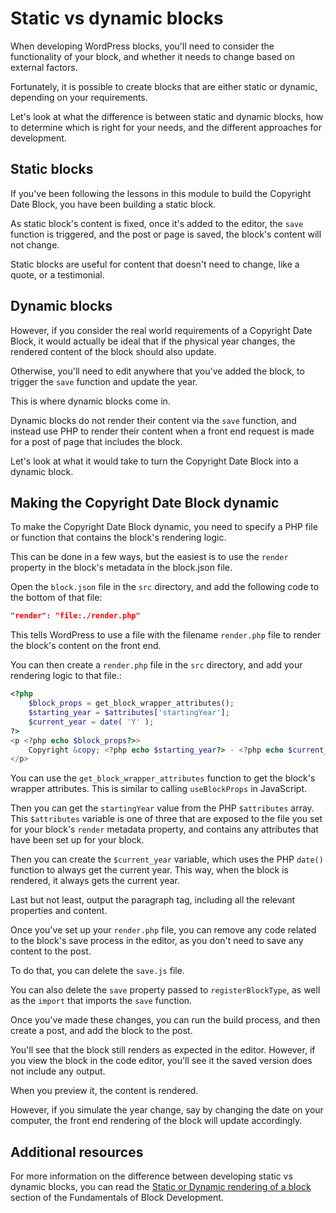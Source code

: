 # Static vs dynamic blocks

When developing WordPress blocks, you'll need to consider the functionality of your block, and whether it needs to change based on external factors.

Fortunately, it is possible to create blocks that are either static or dynamic, depending on your requirements.

Let's look at what the difference is between static and dynamic blocks, how to determine which is right for your needs, and the different approaches for development.

## Static blocks

If you've been following the lessons in this module to build the Copyright Date Block, you have been building a static block. 

As static block's content is fixed, once it's added to the editor, the `save` function is triggered, and the post or page is saved, the block's content will not change.

Static blocks are useful for content that doesn't need to change, like a quote, or a testimonial.

## Dynamic blocks

However, if you consider the real world requirements of a Copyright Date Block, it would actually be ideal that if the physical year changes, the rendered content of the block should also update. 

Otherwise, you'll need to edit anywhere that you've added the block, to trigger the `save` function and update the year.

This is where dynamic blocks come in. 

Dynamic blocks do not render their content via the `save` function, and instead use PHP to render their content when a front end request is made for a post of page that includes the block.

Let's look at what it would take to turn the Copyright Date Block into a dynamic block.

## Making the Copyright Date Block dynamic

To make the Copyright Date Block dynamic, you need to specify a PHP file or function that contains the block's rendering logic.

This can be done in a few ways, but the easiest is to use the `render` property in the block's metadata in the block.json file.

Open the `block.json` file in the `src` directory, and add the following code to the bottom of that file:

```json
"render": "file:./render.php"
```

This tells WordPress to use a file with the filename `render.php` file to render the block's content on the front end.

You can then create a `render.php` file in the `src` directory, and add your rendering logic to that file.:

```php
<?php
    $block_props = get_block_wrapper_attributes();
    $starting_year = $attributes['startingYear'];
    $current_year = date( 'Y' );
?>
<p <?php echo $block_props?>>
    Copyright &copy; <?php echo $starting_year?> - <?php echo $current_year; ?>
</p>
```

You can use the `get_block_wrapper_attributes` function to get the block's wrapper attributes. This is similar to calling `useBlockProps` in JavaScript. 

Then you can get the `startingYear` value from the PHP `$attributes` array. This `$attributes` variable is one of three that are exposed to the file you set for your block's `render` metadata property, and contains any attributes that have been set up for your block.

Then you can create the `$current_year` variable, which uses the PHP `date()` function to always get the current year. This way, when the block is rendered, it always gets the current year.

Last but not least, output the paragraph tag, including all the relevant properties and content.

Once you've set up your `render.php` file, you can remove any code related to the block's save process in the editor, as you don't need to save any content to the post. 

To do that, you can delete the `save.js` file.

You can also delete the `save` property passed to `registerBlockType`, as well as the `import` that imports the `save` function.

Once you've made these changes, you can run the build process, and then create a post, and add the block to the post.

You'll see that the block still renders as expected in the editor. However, if you view the block in the code editor, you'll see it the saved version does not include any output. 

When you preview it, the content is rendered. 

However, if you simulate the year change, say by changing the date on your computer, the front end rendering of the block will update accordingly.

## Additional resources

For more information on the difference between developing static vs dynamic blocks, you can read the [Static or Dynamic rendering of a block](https://developer.wordpress.org/block-editor/getting-started/fundamentals/static-dynamic-rendering/) section of the Fundamentals of Block Development.